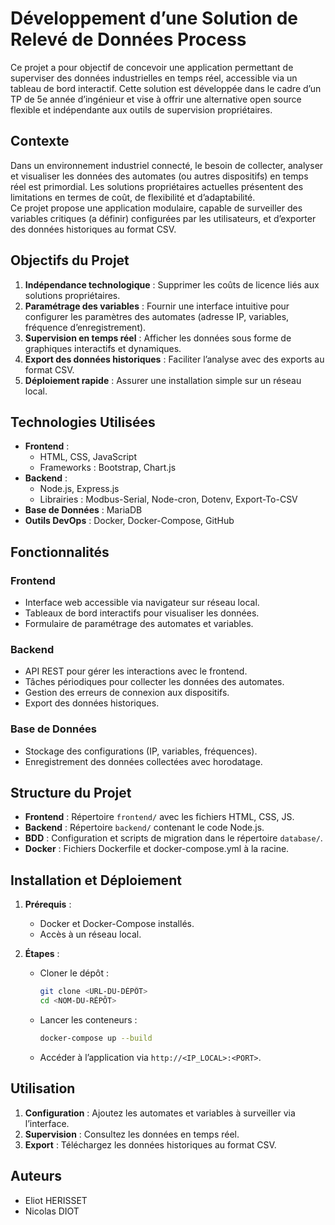 
# **Développement d’une Solution de Relevé de Données Process**

Ce projet a pour objectif de concevoir une application permettant de superviser des données industrielles en temps réel, accessible via un tableau de bord interactif. Cette solution est développée dans le cadre d’un TP de 5e année d’ingénieur et vise à offrir une alternative open source flexible et indépendante aux outils de supervision propriétaires.

## **Contexte**
Dans un environnement industriel connecté, le besoin de collecter, analyser et visualiser les données des automates (ou autres dispositifs) en temps réel est primordial. Les solutions propriétaires actuelles présentent des limitations en termes de coût, de flexibilité et d’adaptabilité.  
Ce projet propose une application modulaire, capable de surveiller des variables critiques (a définir) configurées par les utilisateurs, et d’exporter des données historiques au format CSV.

## **Objectifs du Projet**
1. **Indépendance technologique** : Supprimer les coûts de licence liés aux solutions propriétaires.  
2. **Paramétrage des variables** : Fournir une interface intuitive pour configurer les paramètres des automates (adresse IP, variables, fréquence d’enregistrement).  
3. **Supervision en temps réel** : Afficher les données sous forme de graphiques interactifs et dynamiques.  
4. **Export des données historiques** : Faciliter l’analyse avec des exports au format CSV.  
5. **Déploiement rapide** : Assurer une installation simple sur un réseau local.

## **Technologies Utilisées**
- **Frontend** :  
  - HTML, CSS, JavaScript  
  - Frameworks : Bootstrap, Chart.js  
- **Backend** :  
  - Node.js, Express.js  
  - Librairies : Modbus-Serial, Node-cron, Dotenv, Export-To-CSV  
- **Base de Données** : MariaDB  
- **Outils DevOps** : Docker, Docker-Compose, GitHub  

## **Fonctionnalités**
### **Frontend**
- Interface web accessible via navigateur sur réseau local.
- Tableaux de bord interactifs pour visualiser les données.
- Formulaire de paramétrage des automates et variables.

### **Backend**
- API REST pour gérer les interactions avec le frontend.
- Tâches périodiques pour collecter les données des automates.
- Gestion des erreurs de connexion aux dispositifs.
- Export des données historiques.

### **Base de Données**
- Stockage des configurations (IP, variables, fréquences).
- Enregistrement des données collectées avec horodatage.

## **Structure du Projet**
- **Frontend** : Répertoire `frontend/` avec les fichiers HTML, CSS, JS.  
- **Backend** : Répertoire `backend/` contenant le code Node.js.  
- **BDD** : Configuration et scripts de migration dans le répertoire `database/`.  
- **Docker** : Fichiers Dockerfile et docker-compose.yml à la racine.

## **Installation et Déploiement**
1. **Prérequis** :
   - Docker et Docker-Compose installés.
   - Accès à un réseau local.

2. **Étapes** :
   - Cloner le dépôt :  
     ```bash
     git clone <URL-DU-DÉPÔT>
     cd <NOM-DU-RÉPÔT>
     ```
   - Lancer les conteneurs :  
     ```bash
     docker-compose up --build
     ```
   - Accéder à l’application via `http://<IP_LOCAL>:<PORT>`.

## **Utilisation**
1. **Configuration** : Ajoutez les automates et variables à surveiller via l’interface.  
2. **Supervision** : Consultez les données en temps réel.  
3. **Export** : Téléchargez les données historiques au format CSV.

## **Auteurs**
- Eliot HERISSET
- Nicolas DIOT
